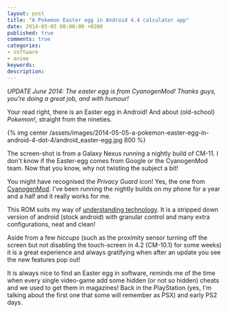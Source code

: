 ```yaml
---
layout: post
title: "A Pokemon Easter egg in Android 4.4 calculator app"
date: 2014-05-05 00:00:00 +0200
published: true
comments: true
categories:
- software
- anime
keywords: 
description: 
---
```


*UPDATE June 2014: The easter egg is from CyanogenMod! Thanks guys, you're doing a great job, and with humour!*

Your read right, there is an Easter egg in Android!
And about (old-school) *Pokemon*!, straight from the nineties.

{% img center /assets/images/2014-05-05-a-pokemon-easter-egg-in-android-4-dot-4/android_easter-egg.jpg 800 %}

The screen-shot is from a Galaxy Nexus running a nightly build of CM-11. I don't know if the Easter-egg comes from Google or the CyanogenMod team.
Now that you know, why not twisting the subject a bit!

You might have recognised the *Privacy Guard* icon! Yes, the one from [CyanogenMod][cyanogen].
I've been running the nightly builds on my phone for a year and a half and it really works for me.

This ROM suits my way of [understanding technology][vimpost]. It is a stripped down version of android (stock android) with granular control and many extra configurations, neat and clean!

Aside from a few *hiccups* (such as the proximity sensor turning off the screen but not disabling the touch-screen in 4.2 (CM-10.1) for some weeks) it is a great experience and always gratifying when after an update you see the new features pop out!

It is always nice to find an Easter egg in software, reminds me of the time when every single video-game add some hidden (or not so hidden) cheats and we used to get them in magazines! Back in the PlayStation (yes, I'm talking about the first one that some will remember as PSX) and early PS2 days.

[cyanogen]:  http://www.cyanogenmod.org/
[vimpost]:   /go-modal
